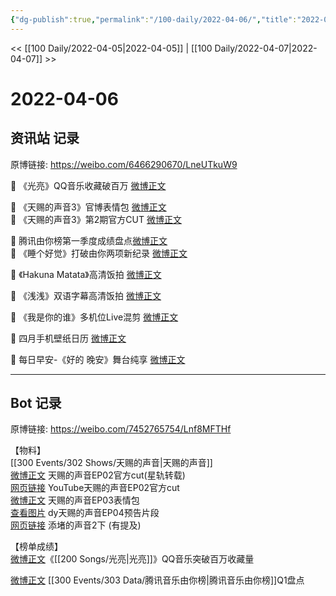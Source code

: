 ```yaml
---
{"dg-publish":true,"permalink":"/100-daily/2022-04-06/","title":"2022-04-06"}
---
```



<< [[100 Daily/2022-04-05\|2022-04-05]] | [[100 Daily/2022-04-07\|2022-04-07]] >>

# 2022-04-06

## 资讯站 记录

原博链接: https://weibo.com/6466290670/LneUTkuW9

💫 《光亮》QQ音乐收藏破百万 [微博正文](https://m.weibo.cn/6466290670/4755346717149766)

💫 《天赐的声音3》官博表情包 [微博正文](https://m.weibo.cn/6466290670/4755238089920406)  
💫 《天赐的声音3》第2期官方CUT [微博正文](https://m.weibo.cn/6466290670/4755202266106376)

💫 腾讯由你榜第一季度成绩盘点[微博正文](https://m.weibo.cn/6466290670/4755242682682782)  
💫 《睡个好觉》打破由你两项新纪录 [微博正文](https://m.weibo.cn/6466290670/4755237577950560)

💫 《Hakuna Matata》高清饭拍 [微博正文](https://m.weibo.cn/6466290670/4755200894306856)

💫 《浅浅》双语字幕高清饭拍 [微博正文](https://m.weibo.cn/6466290670/4755193407735589)

💫 《我是你的谁》多机位Live混剪 [微博正文](https://m.weibo.cn/6466290670/4755190777644939)

💫 四月手机壁纸日历 [微博正文](https://m.weibo.cn/6466290670/4755193683513493)

💫 每日早安-《好的 晚安》舞台纯享 [微博正文](https://m.weibo.cn/6466290670/4755169172786492)

---
## Bot 记录

原博链接: https://weibo.com/7452765754/Lnf8MFTHf

【物料】  
[[300 Events/302 Shows/天赐的声音\|天赐的声音]]  
[微博正文](https://m.weibo.cn/6466290670/4755202266106376) 天赐的声音EP02官方cut(星轨转载)  
[网页链接](https://weibo.cn/sinaurl?u=https%3A%2F%2Fyoutu.be%2Fc2xDKiWBRQI) YouTube天赐的声音EP02官方cut  
[微博正文](https://m.weibo.cn/1315706994/4755220687228065) 天赐的声音EP03表情包  
[查看图片](https://wx3.sinaimg.cn/large/0088n2Pggy1h10em26d72j30ku112mzl.jpg) dy天赐的声音EP04预告片段  
[](https://m.weibo.cn/1293076625/4755401046494583) [网页链接](https://weibo.cn/sinaurl?u=https%3A%2F%2Fb23.tv%2Feq0FWOH) 添堵的声音2下 (有提及)

【榜单成绩】  
[微博正文](https://m.weibo.cn/2169129705/4755327553635200)《[[200 Songs/光亮\|光亮]]》QQ音乐突破百万收藏量

[微博正文](https://m.weibo.cn/6733257358/4755225686575190) [[300 Events/303 Data/腾讯音乐由你榜\|腾讯音乐由你榜]]Q1盘点

